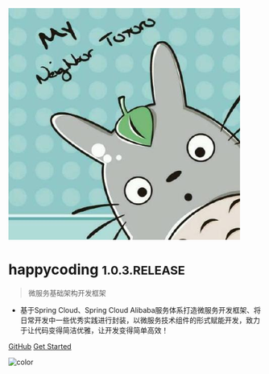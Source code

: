 ![logo](_media/cover-logo.jpeg ':size=100x100 :id=cover-logo')

# happycoding <small>1.0.3.RELEASE</small>

> 微服务基础架构开发框架
- 基于Spring Cloud、Spring Cloud Alibaba服务体系打造微服务开发框架、将日常开发中一些优秀实践进行封装，以微服务技术组件的形式赋能开发，致力于让代码变得简洁优雅，让开发变得简单高效！

[GitHub](https://github.com/happy-coding-cool)
[Get Started](#start)

![color](#b7e7dd)
